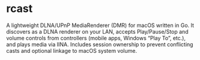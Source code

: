# rcast
A lightweight DLNA/UPnP MediaRenderer (DMR) for macOS written in Go. It discovers as a DLNA renderer on your LAN, accepts Play/Pause/Stop and volume controls from controllers (mobile apps, Windows “Play To”, etc.), and plays media via IINA. Includes session ownership to prevent conflicting casts and optional linkage to macOS system volume.
